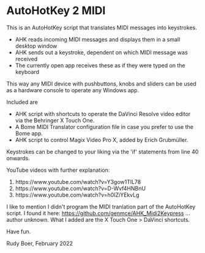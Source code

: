 # AutoHotKey 2 MIDI

This is an AutoHotKey script that translates MIDI messages into keystrokes.
 - AHK reads incoming MIDI messages and displays them in a small desktop window
 - AHK sends out a keystroke, dependent on which MIDI message was received
 - The currently open app receives these as if they were typed on the keyboard
 
This way any MIDI device with pushbuttons, knobs and sliders can be used as a hardware console to operate any Windows app.
 
Included are
 - AHK script with shortcuts to operate the DaVinci Resolve video editor via the Behringer X Touch One.
 - A Bome MIDI Translator configuration file in case you prefer to use the Bome app.
 - AHK script to control Magix Video Pro X, added by Erich Grubmüller.
 
Keystrokes can be changed to your liking via the 'if' statements from line 40 onwards.
 
YouTube videos with further explanation:
<ol>
 <li>https://www.youtube.com/watch?v=Y3gow1TlL78</li>
 <li>https://www.youtube.com/watch?v=D-Wvf4HNBnU</li>
 <li>https://www.youtube.com/watch?v=h0IZiYEkvLg</li>
</ol>
 
I like to mention I didn't program the MIDI tranlation part of the AutoHotKey script.
I found it here: https://github.com/genmce/AHK_Midi2Keypress ... author unknown.
What I added are the X Touch One > DaVinci shortcuts.
 
Have fun.

Rudy Boer, February 2022
 
